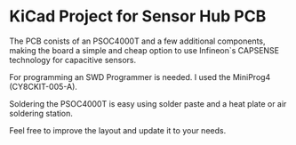# KiCad Project for Sensor Hub PCB
The PCB conists of an PSOC4000T and a few additional components,
making the board a simple and cheap option to use Infineon`s CAPSENSE technology for capacitive sensors.

For programming an SWD Programmer is needed. 
I used the MiniProg4 (CY8CKIT-005-A).

Soldering the PSOC4000T is easy using solder paste and a heat plate or air soldering station.

Feel free to improve the layout and update it to your needs.
